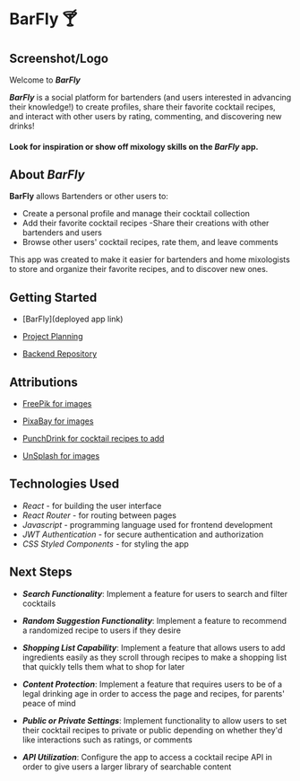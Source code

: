 # BarFly 🍸

## Screenshot/Logo

Welcome to ***BarFly*** 

***BarFly*** is a social platform for bartenders (and users interested in advancing their knowledge!) to create profiles, share their favorite cocktail recipes, and interact with other users by rating, commenting, and discovering new drinks!

#### Look for inspiration or show off mixology skills on the ***BarFly*** app.

## About ***BarFly***

**BarFly** allows Bartenders or other users to:
- Create a personal profile and manage their cocktail collection
- Add their favorite cocktail recipes
-Share their creations with other bartenders and users
- Browse other users' cocktail recipes, rate them, and leave comments

This app was created to make it easier for bartenders and home mixologists to store and organize their favorite recipes, and to discover new ones.

## Getting Started 

- [BarFly](deployed app link)
- [Project Planning](https://trello.com/b/YQgO1eTv/bartinder)

- [Backend Repository](https://github.com/Dyoumans1/bartender-app-collaboration)

## Attributions

- [FreePik for images](https://www.freepik.com/)

- [PixaBay for images](https://pixabay.com/)

- [PunchDrink for cocktail recipes to add](https://punchdrink.com/)

- [UnSplash for images](https://unsplash.com/)

## Technologies Used

- *React* - for building the user interface
- *React Router* - for routing between pages 
- *Javascript* - programming language used for frontend development
- *JWT Authentication* - for secure authentication and authorization
- *CSS Styled Components* - for styling the app

## Next Steps

- ***Search Functionality***: Implement a feature for users to search and filter cocktails

- ***Random Suggestion Functionality***: Implement a feature to recommend a randomized recipe to users if they desire

- ***Shopping List Capability***: Implement a feature that allows users to add ingredients easily as they scroll through recipes to make a shopping list that quickly tells them what to shop for later

- ***Content Protection***: Implement a feature that requires users to be of a legal drinking age in order to access the page and recipes, for parents' peace of mind

- ***Public or Private Settings***: Implement functionality to allow users to set their cocktail recipes to private or public depending on whether they'd like interactions such as ratings, or comments

- ***API Utilization***: Configure the app to access a cocktail recipe API in order to give users a larger library of searchable content